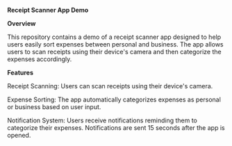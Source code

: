 **Receipt Scanner App Demo**

**Overview**

This repository contains a demo of a receipt scanner app designed to help users easily sort expenses between personal and business. The app allows users to scan receipts using their device's camera and then categorize the expenses accordingly.

**Features**

Receipt Scanning: Users can scan receipts using their device's camera.

Expense Sorting: The app automatically categorizes expenses as personal or business based on user input.

Notification System: Users receive notifications reminding them to categorize their expenses. Notifications are sent 15 seconds after the app is opened.
